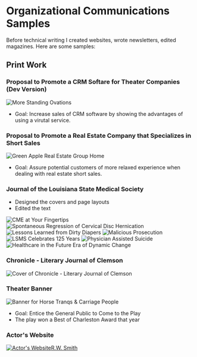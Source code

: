 # Organizational Communications Samples

Before technical writing I created websites, wrote newsletters, edited magazines. Here are some samples:

## Print Work

### Proposal to Promote a CRM Softare for Theater Companies (Dev Version)

![More Standing Ovations](images/Alliance-Proposal-New-Front.png)

* Goal: Increase sales of CRM software by showing the advantages of using a virutal service.

### Proposal to Promote a Real Estate Company that Specializes in Short Sales

![Green Apple Real Estate Group Home](images/greenappleproposal.png)

* Goal: Assure potential customers of more relaxed experience when dealing with real estate short sales.

### Journal of the Louisiana State Medical Society

- Designed the covers and page layouts
- Edited the text

![CME at Your Fingertips](images/journal_cme001.jpg)
![Spontaneous Regression of Cervical Disc Hernication](images/journal_back001.jpg)
![Lessons Learned from Dirty Diapers](images/journal_baby001.jpg)
![Malicious Prosecution](images/journal_prosecution001.jpg)
![LSMS Celebrates 125 Years](images/journal_125001.jpg)
![Physician Assisted Suicide](images/journal_physician001.jpg)
![Healthcare in the Future Era of Dynamic Change](images/journalwomandoc001.jpg)

### Chronicle - Literary Journal of Clemson

![Cover of Chronicle - Literary Journal of Clemson ](images/chronicle001.jpg)

### Theater Banner

![Banner for Horse Tranqs & Carriage People](images/banner-copy.jpg)

* Goal: Entice the General Public to Come to the Play
* The play won a Best of Charleston Award that year

### Actor's Website

[![Actor's Website](images/rwsmith_home.jpg)R.W. Smith](http://jenniferpetroffsmith.me/rwsmith3/index.html)